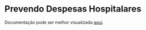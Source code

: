 
Prevendo Despesas Hospitalares
======================
Documentação pode ser melhor visualizada  <a href="https://github.com/lucvsbraga/DataScience/blob/main/Project%203%20-%20PrevendoDespesasHospitalares/Documentação.pdf">aqui</a>.
